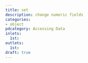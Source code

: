 ```yaml
---
title: set
description: change numeric fields
categories:
- object
pdcategory: Accessing Data
inlets:
  1st:
outlets:
  1st:
draft: true
---
```


